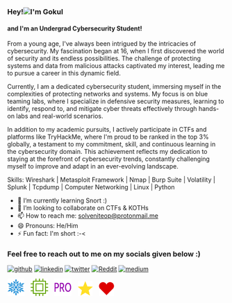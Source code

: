 ### Hey!![](https://user-images.githubusercontent.com/18350557/176309783-0785949b-9127-417c-8b55-ab5a4333674e.gif)I'm Gokul
#### and I'm an Undergrad Cybersecurity Student!


From a young age, I've always been intrigued by the intricacies of cybersecurity. My fascination began at 16, when I first discovered the world of security and its endless possibilities. The challenge of protecting systems and data from malicious attacks captivated my interest, leading me to pursue a career in this dynamic field. 

Currently, I am a dedicated cybersecurity student, immersing myself in the complexities of protecting networks and systems. My focus is on blue teaming labs, where I specialize in defensive security measures, learning to identify, respond to, and mitigate cyber threats effectively through hands-on labs and real-world scenarios. 

In addition to my academic pursuits, I actively participate in CTFs and platforms like TryHackMe, where I'm proud to be ranked in the top 3% globally, a testament to my commitment, skill, and continuous learning in the cybersecurity domain. This achievement reflects my dedication to staying at the forefront of cybersecurity trends, constantly challenging myself to improve and adapt in an ever-evolving landscape.

Skills: Wireshark | Metasploit Framework | Nmap | Burp Suite | Volatility | Splunk | Tcpdump | Computer Networking | Linux | Python

- 🌱 I’m currently learning Snort :) 
- 👯 I’m looking to collaborate on CTFs & KOTHs 
- 📫 How to reach me: solveniteop@protonmail.me 
- 😄 Pronouns: He/Him  
- ⚡ Fun fact: I'm short :-<
### Feel free to reach out to me on my socials given below :)


[<img src='https://cdn.jsdelivr.net/npm/simple-icons@3.0.1/icons/github.svg' alt='github' height='40'>](https://github.com/solveniteop)  [<img src='https://cdn.jsdelivr.net/npm/simple-icons@3.0.1/icons/linkedin.svg' alt='linkedin' height='40'>](https://www.linkedin.com/in/gokul-ravindran2/)  [<img src='https://cdn.jsdelivr.net/npm/simple-icons@3.0.1/icons/twitter.svg' alt='twitter' height='40'>](https://twitter.com/@solvenitefr)  [<img src='https://cdn.jsdelivr.net/npm/simple-icons@3.0.1/icons/reddit.svg' alt='Reddit' height='40'>](https://www.reddit.com/user/Solvenite)  [<img src='https://cdn.jsdelivr.net/npm/simple-icons@3.0.1/icons/medium.svg' alt='medium' height='40'>](https://medium.com/@solvenite)  

<a href='https://archiveprogram.github.com/'><img src='https://raw.githubusercontent.com/acervenky/animated-github-badges/master/assets/acbadge.gif' width='40' height='40'></a> <a href='https://docs.github.com/en/developers'><img src='https://raw.githubusercontent.com/acervenky/animated-github-badges/master/assets/devbadge.gif' width='40' height='40'></a> <a href='https://github.com/pricing'><img src='https://raw.githubusercontent.com/acervenky/animated-github-badges/master/assets/pro.gif' width='40' height='40'></a> <a href='https://stars.github.com/'><img src='https://raw.githubusercontent.com/acervenky/animated-github-badges/master/assets/starbadge.gif' width='35' height='35'></a> <a href='https://docs.github.com/en/github/supporting-the-open-source-community-with-github-sponsors'><img src='https://raw.githubusercontent.com/acervenky/animated-github-badges/master/assets/sponsorbadge.gif' width='35' height='35'></a> 

